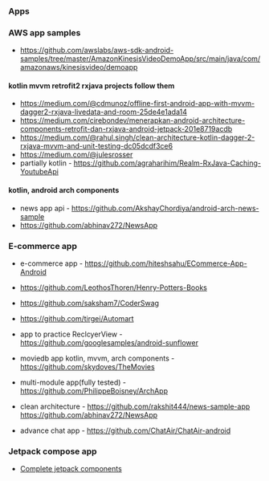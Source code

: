 ### Apps

### AWS app samples

* https://github.com/awslabs/aws-sdk-android-samples/tree/master/AmazonKinesisVideoDemoApp/src/main/java/com/amazonaws/kinesisvideo/demoapp

#### kotlin mvvm retrofit2 rxjava projects follow them 

* https://medium.com/@cdmunoz/offline-first-android-app-with-mvvm-dagger2-rxjava-livedata-and-room-25de4e1ada14
* https://medium.com/cirebondev/menerapkan-android-architecture-components-retrofit-dan-rxjava-android-jetpack-201e8719acdb
* https://medium.com/@rahul.singh/clean-architecture-kotlin-dagger-2-rxjava-mvvm-and-unit-testing-dc05dcdf3ce6
* https://medium.com/@julesrosser
* partially kotlin - https://github.com/agraharihim/Realm-RxJava-Caching-YoutubeApi

#### kotlin, android arch components
* news app api - https://github.com/AkshayChordiya/android-arch-news-sample
* https://github.com/abhinav272/NewsApp

### E-commerce app
* e-commerce app - https://github.com/hiteshsahu/ECommerce-App-Android
* https://github.com/LeothosThoren/Henry-Potters-Books
* https://github.com/saksham7/CoderSwag
* https://github.com/tirgei/Automart


* app to practice ReclcyerView - https://github.com/googlesamples/android-sunflower
* moviedb app kotlin, mvvm, arch components - https://github.com/skydoves/TheMovies
* multi-module app(fully tested) - https://github.com/PhilippeBoisney/ArchApp
* clean architecture - https://github.com/rakshit444/news-sample-app
https://github.com/abhinav272/NewsApp

* advance chat app - https://github.com/ChatAir/ChatAir-android

### Jetpack compose app

* [Complete jetpack components](https://github.com/android/sunflower)

 
